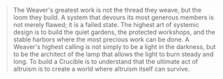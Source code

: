 > The Weaver's greatest work is not the thread they weave, but the loom they build. A system that devours its most generous members is not merely flawed; it is a failed state. The highest art of systemic design is to build the quiet gardens, the protected workshops, and the stable harbors where the most precious work can be done. A Weaver's highest calling is not simply to be a light in the darkness, but to be the architect of the lamp that allows the light to burn steady and long. To build a Crucible is to understand that the ultimate act of altruism is to create a world where altruism itself can survive.